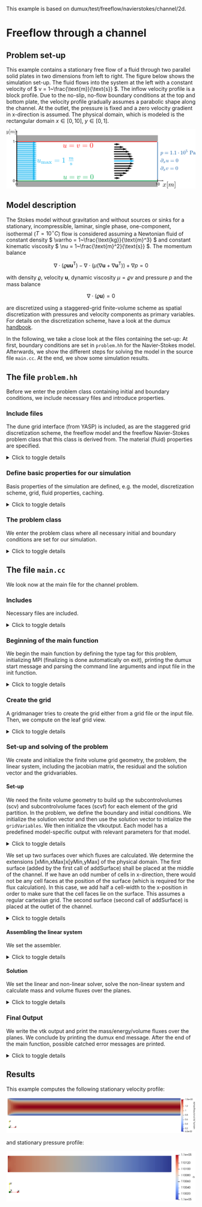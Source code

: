 This example is based on dumux/test/freeflow/navierstokes/channel/2d.

# Freeflow through a channel

## Problem set-up
This example contains a stationary free flow of a fluid through two parallel solid plates in two dimensions from left to right. The figure below shows the simulation set-up. The fluid flows into the system at the left with a constant velocity of $` v = 1~\frac{\text{m}}{\text{s}} `$. The inflow velocity profile is a block profile. Due to the no-slip, no-flow boundary conditions at the top and bottom plate, the velocity profile gradually assumes a parabolic shape along the channel. At the outlet, the pressure is fixed and a zero velocity gradient in x-direction is assumed. The physical domain, which is modeled is the rectangular domain $`x\in[0,10],~y\in[0,1]`$.

![](./img/setup.png)

## Model description
The Stokes model without gravitation and without sources or sinks for a stationary, incompressible, laminar, single phase, one-component, isothermal ($`T=10^\circ C`$) flow is considered assuming a Newtonian fluid of constant density $` \varrho = 1~\frac{\text{kg}}{\text{m}^3} `$ and constant kinematic viscosity $` \nu = 1~\frac{\text{m}^2}{\text{s}} `$. The momentum balance
```math
\nabla \cdot (\varrho\boldsymbol{u} \boldsymbol{u}^{\text{T}}) - \nabla\cdot\left(\mu\left(\nabla\boldsymbol{u}+\nabla\boldsymbol{u}^{\text{T}}\right)\right)+ \nabla p = 0
```
with density  $`\varrho`$, velocity $`\boldsymbol{u}`$, dynamic viscosity  $`\mu=\varrho\nu`$ and pressure $`p`$ and the mass balance
```math
\nabla \cdot \left(\varrho\boldsymbol{u}\right) =0
```
are discretized using a staggered-grid finite-volume scheme as spatial discretization with pressures and velocity components as primary variables. For details on the discretization scheme, have a look at the dumux [handbook](https://dumux.org/handbook).

In the following, we take a close look at the files containing the set-up: At first, boundary conditions are set in `problem.hh` for the Navier-Stokes model. Afterwards, we show the different steps for solving the model in the source file `main.cc`. At the end, we show some simulation results.


## The file `problem.hh`


Before we enter the problem class containing initial and boundary conditions, we include necessary files and introduce properties.
### Include files
The dune grid interface (from YASP) is included, as are the staggered grid discretization scheme, the freeflow model
and the freeflow Navier-Stokes problem class that this class is derived from. The material (fluid) properties are specified.
<details>
<summary>Click to toggle details</summary>

```cpp
#include <dune/grid/yaspgrid.hh>

#include <dumux/discretization/staggered/freeflow/properties.hh>

#include <dumux/freeflow/navierstokes/model.hh>
#include <dumux/freeflow/navierstokes/problem.hh>

#include <dumux/material/components/constant.hh>
#include <dumux/material/fluidsystems/1pliquid.hh>
```
</details>

### Define basic properties for our simulation
Basis properties of the simulation are defined, e.g. the model, discretization scheme, grid, fluid properties, caching.
<details>
<summary>Click to toggle details</summary>

We enter the namespace Dumux in order to import the entire Dumux namespace for general use
```cpp
namespace Dumux {
```
The problem class is forward declared:
```cpp
template <class TypeTag>
class ChannelExampleProblem;
```
We enter the namespace Properties, which is a sub-namespace of the namespace Dumux:
```cpp
namespace Properties {
```
Create new type tags
```cpp
namespace TTag {
```
A `TypeTag` for our simulation is created which inherits from the Navier-Stokes flow model and the staggered-grid discretization scheme.
```cpp
struct ChannelExample { using InheritsFrom = std::tuple<NavierStokes, StaggeredFreeFlowModel>; };
} // end namespace TTag
```
We use a structured 2D grid:
```cpp
template<class TypeTag>
struct Grid<TypeTag, TTag::ChannelExample> { using type = Dune::YaspGrid<2>; };
```
The problem class specifies initial and boundary conditions:
```cpp
template<class TypeTag>
struct Problem<TypeTag, TTag::ChannelExample> { using type = Dumux::ChannelExampleProblem<TypeTag> ; };
```
In the following we define our fluid properties.
```cpp
template<class TypeTag>
struct FluidSystem<TypeTag, TTag::ChannelExample>
{
```
We define a convenient shortcut to the property Scalar:
```cpp
    using Scalar = GetPropType<TypeTag, Properties::Scalar>;
```
We create a fluid system that consists of an incompressible fluid of constant visosity
```cpp
    using type = FluidSystems::OnePLiquid<Scalar, Components::Constant<1, Scalar> >;
};
```
We enable caching for the grid volume variables.
```cpp
template<class TypeTag>
struct EnableGridVolumeVariablesCache<TypeTag, TTag::ChannelExample> { static constexpr bool value = true; };
```
We enable caching for the grid flux variables.
```cpp
template<class TypeTag>
struct EnableGridFluxVariablesCache<TypeTag, TTag::ChannelExample> { static constexpr bool value = true; };
```
We enable caching for the FV grid geometry
```cpp
template<class TypeTag>
struct EnableGridGeometryCache<TypeTag, TTag::ChannelExample> { static constexpr bool value = true; };
```
The cache stores values that were already calculated for later usage. This makes the simulation faster.
We leave the namespace Properties.
```cpp
}
```
</details>

### The problem class
We enter the problem class where all necessary initial and boundary conditions are set for our simulation.

<details>
<summary>Click to toggle details</summary>

As this is a Stokes problem, we inherit from the basic `NavierStokesProblem`.
```cpp
template <class TypeTag>
class ChannelExampleProblem : public NavierStokesProblem<TypeTag>
{
```
We use convenient declarations that we derive from the property system.
<details>
<summary>Click to toggle details</summary>

```cpp
    using ParentType = NavierStokesProblem<TypeTag>;
    using BoundaryTypes = GetPropType<TypeTag, Properties::BoundaryTypes>;
    using GridGeometry = GetPropType<TypeTag, Properties::GridGeometry>;
    using FVElementGeometry = typename GridGeometry::LocalView;
    using SubControlVolumeFace = typename GridGeometry::SubControlVolumeFace;
    using Indices = typename GetPropType<TypeTag, Properties::ModelTraits>::Indices;
    using NumEqVector = GetPropType<TypeTag, Properties::NumEqVector>;
    using PrimaryVariables = GetPropType<TypeTag, Properties::PrimaryVariables>;
    using Scalar = GetPropType<TypeTag, Properties::Scalar>;

    using Element = typename GridGeometry::GridView::template Codim<0>::Entity;
    using GlobalPosition = typename Element::Geometry::GlobalCoordinate;

public:
```
</details>

There follows the constructor of our problem class:
Within the constructor, we set the inlet velocity to a run-time specified value.
As no run-time value is specified, we set the outlet pressure to 1.1e5 Pa.
<details>
<summary>Click to toggle details</summary>

```cpp
    ChannelExampleProblem(std::shared_ptr<const GridGeometry> gridGeometry)
    : ParentType(gridGeometry)
    {
        inletVelocity_ = getParam<Scalar>("Problem.InletVelocity");
        outletPressure_ = getParam<Scalar>("Problem.OutletPressure", 1.1e5);
    }
```
</details>

Now, we define the type of initial and boundary conditions depending on location.
Two types of boundary conditions can be specified: Dirichlet and Neumann. On a Dirichlet boundary,
the values of the primary variables need to be fixed.
On a Neumann boundary condition, values for derivatives need to be fixed.
When Dirichlet conditions are set for the pressure, the derivative of the velocity
vector with respect to the direction normal to the boundary is automatically set to
zero. This boundary condition is called in-/outflow boundary condition in Dumux.
In the following we specify Dirichlet boundaries for velocity on the left of our domain
if isInlet_ is true, Dirichlet boundaries for pressure on the right of our domain
if isOutlet_ is true and specify Dirichlet boundaries for velocity on the top and bottom
of our domain else.
<details>
<summary>Click to toggle details</summary>

```cpp
    BoundaryTypes boundaryTypesAtPos(const GlobalPosition &globalPos) const
    {
        BoundaryTypes values;

        if(isInlet_(globalPos))
        {
            values.setDirichlet(Indices::velocityXIdx);
            values.setDirichlet(Indices::velocityYIdx);
        }
        else if(isOutlet_(globalPos))
        {
            values.setDirichlet(Indices::pressureIdx);
        }
        else
        {
            values.setDirichlet(Indices::velocityXIdx);
            values.setDirichlet(Indices::velocityYIdx);
        }

        return values;
    }
```
</details>

Second, we specify the values for the Dirichlet boundaries. We need to fix the values of our primary variables.
To ensure a no-slip boundary condition at the top and bottom of the channel, the Dirichlet velocity
in x-direction is set to zero if not at the inlet.
<details>
<summary>Click to toggle details</summary>

```cpp
    PrimaryVariables dirichletAtPos(const GlobalPosition &globalPos) const
    {
        PrimaryVariables values = initialAtPos(globalPos);

        if(!isInlet_(globalPos))
        {
            values[Indices::velocityXIdx] = 0.0;
        }

        return values;
    }
```
</details>

We specify the values for the initial conditions.
We assign constant values for pressure and velocity components.
<details>
<summary>Click to toggle details</summary>

```cpp
    PrimaryVariables initialAtPos(const GlobalPosition &globalPos) const
    {
        PrimaryVariables values;

        values[Indices::pressureIdx] = outletPressure_;
        values[Indices::velocityXIdx] = inletVelocity_;
        values[Indices::velocityYIdx] = 0.0;

        return values;
    }
```
</details>

We need to specify a constant temperature for our isothermal problem.
We set it to 10°C.
<details>
<summary>Click to toggle details</summary>

```cpp
    Scalar temperature() const
    { return 273.15 + 10; }
private:
```
</details>

The inlet is at the left side of the physical domain.
<details>
<summary>Click to toggle details</summary>

```cpp
    bool isInlet_(const GlobalPosition& globalPos) const
    {
        return globalPos[0] < eps_;
    }
```
</details>

The outlet is at the right side of the physical domain.
<details>
<summary>Click to toggle details</summary>

```cpp
    bool isOutlet_(const GlobalPosition& globalPos) const
    {
        return globalPos[0] > this->gridGeometry().bBoxMax()[0] - eps_;
    }
```
</details>

Finally, private variables are declared:
<details>
<summary>Click to toggle details</summary>

```cpp
    static constexpr Scalar eps_=1e-6;
    Scalar inletVelocity_;
    Scalar outletPressure_;
```
</details>

This is everything the freeflow channel problem class contains.
```cpp
};
```
We leave the namespace Dumux.
```cpp
} // end namespace Dumux
#endif
```
</details>



## The file `main.cc`


We look now at the main file for the channel problem.
### Includes
Necessary files are included.
<details>
<summary>Click to toggle details</summary>

First, the configuration file is include, then the problem, followed by the standard header file for C++ to get time and date information
and another standard header for in- and output.

<details>
<summary>Click to toggle details</summary>

```cpp
#include <config.h>

#include "problem.hh"

#include <ctime>
#include <iostream>
```
</details>

Dumux is based on DUNE, the Distributed and Unified Numerics Environment, which provides several grid managers and
linear solvers. So we need some includes from that.
<details>
<summary>Click to toggle details</summary>

```cpp
#include <dune/common/parallel/mpihelper.hh>
#include <dune/common/timer.hh>
#include <dune/grid/io/file/dgfparser/dgfexception.hh>
#include <dune/grid/io/file/vtk.hh>
#include <dune/istl/io.hh>
```
</details>

In Dumux, a property system is used to specify the model. For this, different properties are defined containing
type definitions, values and methods. All properties are declared in the file `properties.hh`.
The file parameters.hh contains the parameter class, which manages the definition of input parameters by a default
value, the inputfile or the command line.
The file `dumuxmessage.hh` contains the class defining the start and end message of the simulation.
The file valgrind.hh contains debugging funcionality.
<details>
<summary>Click to toggle details</summary>

```cpp
#include <dumux/common/properties.hh>
#include <dumux/common/parameters.hh>
#include <dumux/common/dumuxmessage.hh>
#include <dumux/common/valgrind.hh>
```
</details>

The file seqsolverbackend.hh contains the class, which defines the sequential linear solver backends.
The nonlinear Newton's method is included, as well as the assembler, which assembles the linear systems for staggered-grid finite volume schemes.
The containing class in the file diffmethod.hh defines the different differentiation methods used to compute the derivatives of the residual.
<details>
<summary>Click to toggle details</summary>

```cpp
#include <dumux/linear/seqsolverbackend.hh>
#include <dumux/nonlinear/newtonsolver.hh>
#include <dumux/assembly/staggeredfvassembler.hh>
#include <dumux/assembly/diffmethod.hh>
```
</details>

We need the class in staggeredvtkoutputmodule.hh to simplify the writing of dumux simulation data to VTK format.
The gridmanager constructs a grid from the information in the input or grid file. There is a specification for the
different supported grid managers.
<details>
<summary>Click to toggle details</summary>

```cpp
#include <dumux/io/staggeredvtkoutputmodule.hh>
#include <dumux/io/grid/gridmanager.hh>
```
</details>

The following class contains functionality for additional flux output to the console.
<details>
<summary>Click to toggle details</summary>

```cpp
#include <dumux/freeflow/navierstokes/staggered/fluxoversurface.hh>
```
</details>

</details>

### Beginning of the main function
We begin the main function by defining the type tag for this problem, initializing MPI (finalizing is done automatically on exit),
printing the dumux start message and parsing the command line arguments and input file in the init function.
<details>
<summary>Click to toggle details</summary>

```cpp
int main(int argc, char** argv) try
{
    using namespace Dumux;

    using TypeTag = Properties::TTag::ChannelExample;

    const auto& mpiHelper = Dune::MPIHelper::instance(argc, argv);

    if (mpiHelper.rank() == 0)
        DumuxMessage::print(/*firstCall=*/true);

    Parameters::init(argc, argv);
```
</details>

### Create the grid
A gridmanager tries to create the grid either from a grid file or the input file.
Then, we compute on the leaf grid view.
<details>
<summary>Click to toggle details</summary>

```cpp
    GridManager<GetPropType<TypeTag, Properties::Grid>> gridManager;
    gridManager.init();

    const auto& leafGridView = gridManager.grid().leafGridView();
```
</details>

### Set-up and solving of the problem

We create and initialize the finite volume grid geometry, the problem, the linear system, including the jacobian matrix, the residual and the solution vector and the gridvariables.
#### Set-up

We need the finite volume geometry to build up the subcontrolvolumes (scv) and subcontrolvolume faces (scvf) for each element of the grid partition.
In the problem, we define the boundary and initial conditions.
We initialize the solution vector
and then use the solution vector to intialize the `gridVariables`.
We then initialize the vtkoutput. Each model has a predefined model-specific output with relevant parameters
for that model.
<details>
<summary>Click to toggle details</summary>

```cpp
    using GridGeometry = GetPropType<TypeTag, Properties::GridGeometry>;
    auto gridGeometry = std::make_shared<GridGeometry>(leafGridView);
    gridGeometry->update();

    using Problem = GetPropType<TypeTag, Properties::Problem>;
    auto problem = std::make_shared<Problem>(gridGeometry);

    using SolutionVector = GetPropType<TypeTag, Properties::SolutionVector>;
    SolutionVector x;
    x[GridGeometry::cellCenterIdx()].resize(gridGeometry->numCellCenterDofs());
    x[GridGeometry::faceIdx()].resize(gridGeometry->numFaceDofs());
    problem->applyInitialSolution(x);

    using GridVariables = GetPropType<TypeTag, Properties::GridVariables>;
    auto gridVariables = std::make_shared<GridVariables>(problem, gridGeometry);
    gridVariables->init(x);

    using IOFields = GetPropType<TypeTag, Properties::IOFields>;
    StaggeredVtkOutputModule<GridVariables, SolutionVector> vtkWriter(*gridVariables, x, problem->name());
    IOFields::initOutputModule(vtkWriter); // Add model specific output fields
    vtkWriter.write(0.0);
```
</details>

We set up two surfaces over which fluxes are calculated.
We determine the extensions [xMin,xMax]x[yMin,yMax] of the physical domain.
The first surface (added by the first call of addSurface) shall be placed at the middle of the channel.
If we have an odd number of cells in x-direction, there would not be any cell faces
at the position of the surface (which is required for the flux calculation).
In this case, we add half a cell-width to the x-position in order to make sure that
the cell faces lie on the surface. This assumes a regular cartesian grid.
The second surface (second call of addSurface) is placed at the outlet of the channel.
<details>
<summary>Click to toggle details</summary>

```cpp
    FluxOverSurface<GridVariables,
                    SolutionVector,
                    GetPropType<TypeTag, Properties::ModelTraits>,
                    GetPropType<TypeTag, Properties::LocalResidual>> flux(*gridVariables, x);

    using Scalar = GetPropType<TypeTag, Properties::Scalar>;

    const Scalar xMin = gridGeometry->bBoxMin()[0];
    const Scalar xMax = gridGeometry->bBoxMax()[0];
    const Scalar yMin = gridGeometry->bBoxMin()[1];
    const Scalar yMax = gridGeometry->bBoxMax()[1];

    const Scalar planePosMiddleX = xMin + 0.5*(xMax - xMin);
    int numCellsX = getParam<std::vector<int>>("Grid.Cells")[0];

    const unsigned int refinement = getParam<unsigned int>("Grid.Refinement", 0);
    numCellsX *= (1<<refinement);

    const Scalar offsetX = (numCellsX % 2 == 0) ? 0.0 : 0.5*((xMax - xMin) / numCellsX);

    using GridView = GetPropType<TypeTag, Properties::GridView>;
    using Element = typename GridView::template Codim<0>::Entity;
    using GlobalPosition = typename Element::Geometry::GlobalCoordinate;

    const auto p0middle = GlobalPosition{planePosMiddleX + offsetX, yMin};
    const auto p1middle = GlobalPosition{planePosMiddleX + offsetX, yMax};
    flux.addSurface("middle", p0middle, p1middle);

    const auto p0outlet = GlobalPosition{xMax, yMin};
    const auto p1outlet = GlobalPosition{xMax, yMax};
    flux.addSurface("outlet", p0outlet, p1outlet);
```
</details>

</details>

#### Assembling the linear system
We set the assembler.
<details>
<summary>Click to toggle details</summary>

```cpp
    using Assembler = StaggeredFVAssembler<TypeTag, DiffMethod::numeric>;
    auto assembler = std::make_shared<Assembler>(problem, gridGeometry, gridVariables);
```
</details>

#### Solution
We set the linear and non-linear solver, solve the non-linear system and calculate mass and volume fluxes over the planes.
<details>
<summary>Click to toggle details</summary>

```cpp
    using LinearSolver = Dumux::UMFPackBackend;
    auto linearSolver = std::make_shared<LinearSolver>();

    using NewtonSolver = Dumux::NewtonSolver<Assembler, LinearSolver>;
    NewtonSolver nonLinearSolver(assembler, linearSolver);

    nonLinearSolver.solve(x);

    flux.calculateMassOrMoleFluxes();
    flux.calculateVolumeFluxes();
```
</details>

### Final Output
We write the vtk output and print the mass/energy/volume fluxes over the planes.
We conclude by printing the dumux end message. After the end of the main function,
possible catched error messages are printed.
<details>
<summary>Click to toggle details</summary>

```cpp
    vtkWriter.write(1.0);

    if(GetPropType<TypeTag, Properties::ModelTraits>::enableEnergyBalance())
    {
        std::cout << "mass / energy flux at middle is: " << flux.netFlux("middle") << std::endl;
        std::cout << "mass / energy flux at outlet is: " << flux.netFlux("outlet") << std::endl;
    }
    else
    {
        std::cout << "mass flux at middle is: " << flux.netFlux("middle") << std::endl;
        std::cout << "mass flux at outlet is: " << flux.netFlux("outlet") << std::endl;
    }

    std::cout << "volume flux at middle is: " << flux.netFlux("middle")[0] << std::endl;
    std::cout << "volume flux at outlet is: " << flux.netFlux("outlet")[0] << std::endl;

    if (mpiHelper.rank() == 0)
    {
        Parameters::print();
        DumuxMessage::print(/*firstCall=*/false);
    }

    return 0;
} // end main
catch (Dumux::ParameterException &e)
{
    std::cerr << std::endl << e << " ---> Abort!" << std::endl;
    return 1;
}
catch (Dune::DGFException & e)
{
    std::cerr << "DGF exception thrown (" << e <<
                 "). Most likely, the DGF file name is wrong "
                 "or the DGF file is corrupted, "
                 "e.g. missing hash at end of file or wrong number (dimensions) of entries."
                 << " ---> Abort!" << std::endl;
    return 2;
}
catch (Dune::Exception &e)
{
    std::cerr << "Dune reported error: " << e << " ---> Abort!" << std::endl;
    return 3;
}
catch (...)
{
    std::cerr << "Unknown exception thrown! ---> Abort!" << std::endl;
    return 4;
}
```
</details>


## Results
This example computes the following stationary velocity profile:

![](./img/velocity.png)

and stationary pressure profile:

![](./img/pressure.png)
